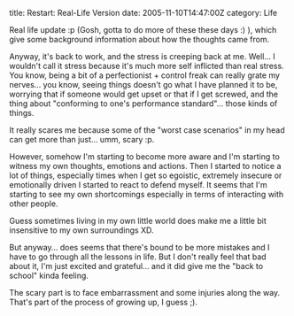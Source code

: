 title: Restart: Real-Life Version
date: 2005-11-10T14:47:00Z
category: Life

Real life update :p (Gosh, gotta to do more of these these days :) ), which give some background information about how the thoughts came from.

Anyway, it's back to work, and the stress is creeping back at me. Well… I wouldn't call it stress because it's much more self inflicted than real stress. You know, being a bit of a perfectionist + control freak can really grate my nerves… you know, seeing things doesn't go what I have planned it to be, worrying that if someone would get upset or that if I get screwed, and the thing about "conforming to one's performance standard"… those kinds of things.

It really scares me because some of the "worst case scenarios" in my head can get more than just… umm, scary :p.

However, somehow I'm starting to become more aware and I'm starting to witness my own thoughts, emotions and actions. Then I started to notice a lot of things, especially times when I get so egoistic, extremely insecure or emotionally driven I started to react to defend myself. It seems that I'm starting to see my own shortcomings especially in terms of interacting with other people.

Guess sometimes living in my own little world does make me a little bit insensitive to my own surroundings XD.

But anyway… does seems that there's bound to be more mistakes and I have to go through all the lessons in life. But I don't really feel that bad about it, I'm just excited and grateful… and it did give me the "back to school" kinda feeling.

The scary part is to face embarrassment and some injuries along the way. That's part of the process of growing up, I guess ;).
